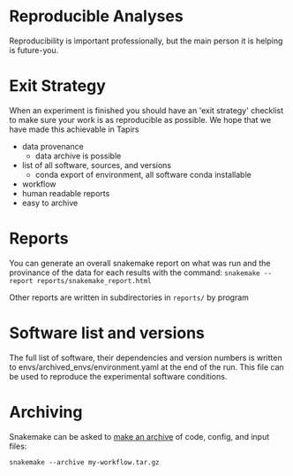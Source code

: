 # Reproducible Analyses

Reproducibility is important professionally, but the main person it is helping is future-you.

# Exit Strategy
When an experiment is finished you should have an 'exit strategy' checklist to make sure your work is as reproducible as possible. We hope that we have made this achievable in Tapirs

- data provenance
    - data archive is possible
- list of all software, sources, and versions
    - conda export of environment, all software conda installable
- workflow
- human readable reports
- easy to archive

# Reports
You can generate an overall snakemake report on what was run and the provinance of the data for each results with the command:
`snakemake --report reports/snakemake_report.html`

Other reports are written in subdirectories in `reports/` by program

# Software list and versions

The full list of software, their dependencies and version numbers is written to envs/archived_envs/environment.yaml at the end of the run. This file can be used to reproduce the experimental software conditions.

# Archiving
Snakemake can be asked to [make an archive](https://snakemake.readthedocs.io/en/stable/snakefiles/deployment.html#sustainable-and-reproducible-archiving) of code, config, and input files:
```
snakemake --archive my-workflow.tar.gz
```
